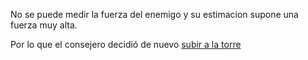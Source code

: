 No se puede medir la fuerza del enemigo y su estimacion supone una fuerza muy alta.

Por lo que el consejero decidió de nuevo [subir a la torre](torre/torre.md)
